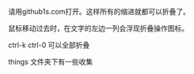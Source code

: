 请用github1s.com打开。这样所有的缩进就都可以折叠了。

鼠标移动过去时，在文字的左边一列会浮现折叠操作图标。

ctrl-k ctrl-0 可以全部折叠

things 文件夹下有一些收集